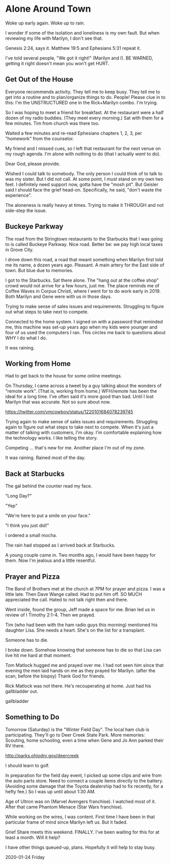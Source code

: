 # Alone Around Town

Woke up early again.
Woke up to rain.

I wonder if some of the isolation and loneliness is my own fault.
But when reviewing my life with Marilyn, I don't see that.

Genesis 2:24, says it. Matthew 19:5 and Ephesians 5:31 repeat it.

I've told several people, "We got it right!" (Marilyn and I).
BE WARNED, getting it right doesn't mean you won't get HURT.

## Get Out of the House

Everyone recommends activity.
They tell me to keep busy. They tell me to get into a routine
and to plan/organize things to do. People! Please clue in to this:
I'm the UNSTRUCTURED one in the Rick+Marilyn combo. I'm trying.

So I was hoping to meet a friend for breakfast.
At the restaurant were a half dozen of my radio buddies.
(They meet every morning.) Sat with them for a few minutes.
Tim from church was there too.

Waited a few minutes and re-read Ephesians chapters 1, 2, 3,
per "homework" from the counselor.

My friend and I missed cues, so I left that restaurant for the next
venue on my rough agenda. I'm alone with nothing to do (that I actually
*want* to do).

Dear God, please provide.

Wished I could talk to somebody.
The only person I could think of to talk to was my sister.
But I did not call. At some point, I *must* stand on my own two feet.
I definitely need support now, gotta have the "mosh pit". But Geisler
said I should face the grief head-on. Specifically, he said,
"don't waste the experience".

The aloneness is really heavy at times.
Trying to make it THROUGH and not side-step the issue.

## Buckeye Parkway

The road from the Stringtown restaurants to the Starbucks that I
was going to is called Buckeye Parkway. Nice road. Better be:
we pay high local taxes in Grove City.

I drove down this road, a road that meant something when Marilyn first
told me its name, a dozen years ago. Pleasant. A main artery for the
East side of town. But blue due to memories.

I got to the Starbucks. Sat there alone. The "hang out at the
coffee shop" crowd would not arrive for a few hours, just me.
The place reminds me of Coffee Waves in Corpus Christi,
where I went for to do work early in 2019. Both Marilyn and Gene
were with us in those days.

Trying to make sense of sales issues and requirements.
Struggling to figure out what steps to take next to compete.

Connected to the home system.
I signed on with a password that reminded me, this machine was set-up
years ago when my kids were younger and four of us used the computers
I ran. This circles me back to questions about WHY I do what I do.

It was raining.

## Working from Home

Had to get back to the house for some online meetings.

On Thursday, I came across a tweet by a guy talking about the wonders
of "remote work". (That is, working from home.) WFH/remote has been
the ideal for a long time. I've often said it's more good than bad.
Until I lost Marilyn that was accurate. Not so sure about now.

https://twitter.com/vmcowboy/status/1220101684078239745

Trying again to make sense of sales issues and requirements.
Struggling again to figure out what steps to take next to compete.
When it's just a matter of talking with customers, I'm okay.
I'm comfortable explaining how the technology works.
I like telling the story.

Competing ... that's new for me. Another place I'm out of my zone.

It was raining. Rained most of the day.

## Back at Starbucks

The gal behind the counter read my face.

"Long Day?"

"Yep"

"We're here to put a smile on your face."

"I think you just did!"

I ordered a small mocha.

The rain had stopped as I arrived back at Starbucks.

A young couple came in.
Two months ago, I would have been happy for them.
Now I'm jealous and a little resentful.

## Prayer and Pizza

The Band of Brothers met at the church at 7PM for prayer and pizza.
I was a little late. Then Dave Wange called. Had to put him off.
SO MUCH appreciated the call. Hated to not talk right then and there.

Went inside, found the group, Jeff made a space for me.
Brian led us in review of I Timothy 2:1-4. Then we prayed.

Tim (who had been with the ham radio guys this morning) mentioned
his daughter Lisa. She needs a heart. She's on the list for a transplant.

Someone has to die.

I broke down. Somehow knowing that someone has to die
so that Lisa can live hit me hard at that moment.

Tom Matlock hugged me and prayed over me.
I had not seen him since that evening the men laid hands on me
as they prayed for Marilyn. (after the scan, before the biopsy)
Thank God for friends.

Rick Matlock was not there.
He's recouperating at home. Just had his gallbladder out.

gallbladder

## Something to Do

Tomorrow (Saturday) is the "Winter Field Day". The local ham club
is participating. They'll go to Deer Creek State Park. More memories:
Scouting, home schooling, even a time when Gene and Jo Ann parked their
RV there.

http://parks.ohiodnr.gov/deercreek

I should learn to golf.

In preparation for the field day event, I picked up some clips and wire
from the auto parts store. Need to connect a couple items directly to
the battery. (Avoiding some damage that the Toyota dealership had to
fix recently, for a hefty fee.) So I was up until about 1:30 AM.

Age of Ultron was on (Marvel Avengers franchise). I watched most of it.
After that came Phantom Menace (Star Wars franchise).

While working on the wires, I was content. First time I have been
in that particular frame of mind since Marilyn left us. But it faded.

Grief Share meets this weekend. FINALLY. I've been waiting for this
for at least a month. Will it help?

I have other things queued-up, plans. Hopefully it will help to stay busy.

2020-01-24 Friday


